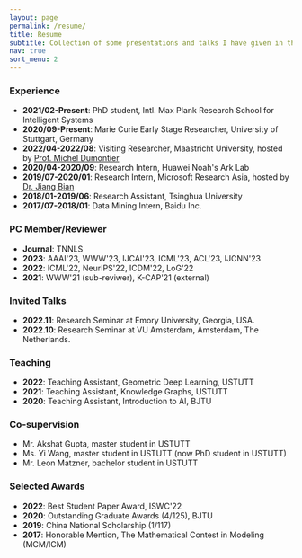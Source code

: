 ```yaml
---
layout: page
permalink: /resume/
title: Resume
subtitle: Collection of some presentations and talks I have given in the past.
nav: true
sort_menu: 2
---
```

### Experience

- **2021/02-Present**: PhD student, Intl. Max Plank Research School for Intelligent Systems
- **2020/09-Present**: Marie Curie Early Stage Researcher, University of Stuttgart, Germany
- **2022/04-2022/08**: Visiting Researcher, Maastricht University, hosted by [Prof. Michel Dumontier](https://scholar.google.com/citations?user=vyofzOcAAAAJ&hl=en)
- **2020/04-2020/09**: Research Intern, Huawei Noah's Ark Lab
- **2019/07-2020/01**: Research Intern, Microsoft Research Asia, hosted by [Dr. Jiang Bian](https://www.microsoft.com/en-us/research/people/jiabia/)
- **2018/01-2019/06**: Research Assistant, Tsinghua University
- **2017/07-2018/01**: Data Mining Intern, Baidu Inc.

### PC Member/Reviewer
- **Journal**: TNNLS
- **2023**: AAAI'23, WWW'23, IJCAI'23, ICML'23, ACL'23, IJCNN'23
- **2022**: ICML'22, NeurIPS'22, ICDM'22, LoG'22
- **2021**: WWW'21 (sub-reviwer), K-CAP'21 (external)

### Invited Talks
- **2022.11**: Research Seminar at Emory University, Georgia, USA.
- **2022.10**: Research Seminar at VU Amsterdam, Amsterdam, The Netherlands. 

### Teaching
- **2022**: Teaching Assistant, Geometric Deep Learning, USTUTT
- **2021**: Teaching Assistant, Knowledge Graphs, USTUTT
- **2020**: Teaching Assistant, Introduction to AI, BJTU


### Co-supervision
- Mr. Akshat Gupta, master student in USTUTT
- Ms. Yi Wang, master student in USTUTT (now PhD student in USTUTT)
- Mr. Leon Matzner, bachelor student in USTUTT

### Selected Awards
- **2022**: Best Student Paper Award, ISWC'22
- **2020**: Outstanding Graduate Awards (4/125), BJTU
- **2019**: China National Scholarship (1/117)
- **2017**: Honorable Mention, The Mathematical Contest in Modeling (MCM/ICM)
